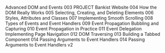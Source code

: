 Advanced DOM and Events
003 PROJECT Bankist Website
004 How the DOM Really Works
005 Selecting, Creating, and Deleting Elements
006 Styles, Attributes and Classes
007 Implementing Smooth Scrolling
008 Types of Events and Event Handlers
009 Event Propagation Bubbling and Capturing
010 Event Propagation in Practice
011 Event Delegation Implementing Page Navigation
012 DOM Traversing
013 Building a Tabbed Component
014 Passing Arguments to Event Handlers
014 Passing Arguments to Event Handlers v2